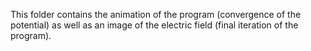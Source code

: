 This folder contains the animation of the program (convergence of the potential) as well as an image of the electric field (final iteration of the program).
